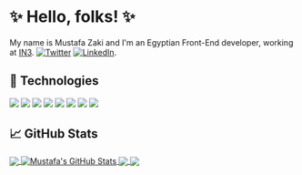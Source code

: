# ✨ Hello, folks! ✨

My name is Mustafa Zaki and I'm an Egyptian Front-End developer, working at [IN3][1]. [![Twitter][1.2]][2]  [![LinkedIn][3.2]][4].

## 🔧 Technologies
![](https://img.shields.io/badge/Code-JavaScript-informational?style=flat&logo=javascript&color=2bbc8a)
![](https://img.shields.io/badge/Code-Angular-informational?style=flat&logo=angular&color=2bbc8a)
![](https://img.shields.io/badge/Code-D3-informational?style=flat&logo=d3.js&color=2bbc8a)
![](https://img.shields.io/badge/Code-React-informational?style=flat&logo=react&color=2bbc8a)
![](https://img.shields.io/badge/Code-NextJs-informational?style=flat&logo=next.js&color=2bbc8a)
![](https://img.shields.io/badge/Code-Jest-informational?style=flat&logo=jest&color=2bbc8a)
![](https://img.shields.io/badge/Code-Cypress-informational?style=flat&logo=cypress&color=2bbc8a)
![](https://img.shields.io/badge/Code-Node-informational?style=flat&logo=node.js&color=2bbc8a)

## &#x1f4c8; GitHub Stats

<a href="https://github.com/mostafazke">
  <img align="center" src="https://github-readme-stats.vercel.app/api/top-langs/?username=mostafazke&title_color=ffffff&text_color=c9cacc&icon_color=2bbc8a&bg_color=1d1f21" />
</a>
<a href="https://github.com/mostafazke">
  <img align="center" src="https://github-readme-stats.vercel.app/api?username=mostafazke&show_icons=true&line_height=27&count_private=true&title_color=ffffff&text_color=c9cacc&icon_color=2bbc8a&bg_color=1d1f21" alt="Mustafa's GitHub Stats" />
</a>

<a href="https://github.com/mostafazke/ng-whiteboard">
  <img align="center" src="https://github-readme-stats.vercel.app/api/pin/?username=mostafazke&repo=ng-whiteboard&title_color=ffffff&text_color=c9cacc&icon_color=2bbc8a&bg_color=1d1f21" />
</a>


<a href="https://github.com/mostafazke/millionaire">
  <img align="center" src="https://github-readme-stats.vercel.app/api/pin/?username=mostafazke&repo=millionaire&title_color=ffffff&text_color=c9cacc&icon_color=2bbc8a&bg_color=1d1f21" />
</a>    

<!-- links to social media icons -->

<!-- icons with padding -->

[1.1]: http://i.imgur.com/tXSoThF.png (twitter icon with padding)
[2.1]: http://i.imgur.com/0o48UoR.png (github icon with padding)

<!-- icons without padding -->

[1.2]: http://i.imgur.com/wWzX9uB.png (twitter icon without padding)
[2.2]: http://i.imgur.com/9I6NRUm.png (github icon without padding)
[3.2]: https://raw.githubusercontent.com/MartinHeinz/MartinHeinz/master/linkedin-3-16.png (LinkedIn icon without padding)


<!-- links to your social media accounts -->

[1]: http://in3.cloud/
[2]: https://twitter.com/mostafazke
[3]: https://github.com/mostafazke
[4]: https://www.linkedin.com/in/mostafazke


<!-- Resources -->
<!-- Icons: https://simpleicons.org/ -->
<!-- GitHub Stats: https://github.com/anuraghazra/github-readme-stats -->
<!-- Emojis: https://emojipedia.org/emoji/ -->
<!-- HTML Emojis: https://www.fileformat.info/index.htm -->
<!-- Shields: https://shields.io/ -->
<!-- Awesome GitHub Profile README: https://github.com/abhisheknaiidu/awesome-github-profile-readme -->
